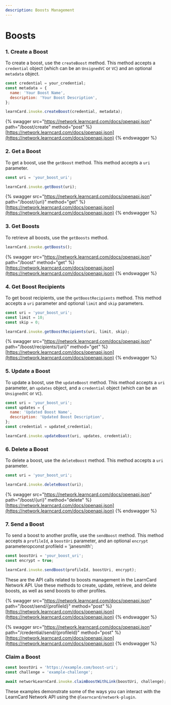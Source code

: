 ```yaml
---
description: Boosts Management
---
```


# Boosts

### &#x31;**. Create a Boost**

To create a boost, use the `createBoost` method. This method accepts a `credential` object (which can be an `UnsignedVC` or `VC`) and an optional `metadata` object.

```javascript
const credential = your_credential;
const metadata = {
  name: 'Your Boost Name',
  description: 'Your Boost Description',
};

learnCard.invoke.createBoost(credential, metadata);
```

{% swagger src="https://network.learncard.com/docs/openapi.json" path="/boost/create" method="post" %}
[https://network.learncard.com/docs/openapi.json](https://network.learncard.com/docs/openapi.json)
{% endswagger %}

### **2. Get a Boost**

To get a boost, use the `getBoost` method. This method accepts a `uri` parameter.

```javascript
const uri = 'your_boost_uri';

learnCard.invoke.getBoost(uri);
```

{% swagger src="https://network.learncard.com/docs/openapi.json" path="/boost/{uri}" method="get" %}
[https://network.learncard.com/docs/openapi.json](https://network.learncard.com/docs/openapi.json)
{% endswagger %}

### **3. Get Boosts**

To retrieve all boosts, use the `getBoosts` method.

```javascript
learnCard.invoke.getBoosts();
```

{% swagger src="https://network.learncard.com/docs/openapi.json" path="/boost" method="get" %}
[https://network.learncard.com/docs/openapi.json](https://network.learncard.com/docs/openapi.json)
{% endswagger %}

### **4. Get Boost Recipients**

To get boost recipients, use the `getBoostRecipients` method. This method accepts a `uri` parameter and optional `limit` and `skip` parameters.

```javascript
const uri = 'your_boost_uri';
const limit = 10;
const skip = 0;

learnCard.invoke.getBoostRecipients(uri, limit, skip);
```

{% swagger src="https://network.learncard.com/docs/openapi.json" path="/boost/recipients/{uri}" method="get" %}
[https://network.learncard.com/docs/openapi.json](https://network.learncard.com/docs/openapi.json)
{% endswagger %}

### **5. Update a Boost**

To update a boost, use the `updateBoost` method. This method accepts a `uri` parameter, an `updates` object, and a `credential` object (which can be an `UnsignedVC` or `VC`).

```javascript
const uri = 'your_boost_uri';
const updates = {
  name: 'Updated Boost Name',
  description: 'Updated Boost Description',
};
const credential = updated_credential;

learnCard.invoke.updateBoost(uri, updates, credential);
```

### **6. Delete a Boost**

To delete a boost, use the `deleteBoost` method. This method accepts a `uri` parameter.

```javascript
const uri = 'your_boost_uri';

learnCard.invoke.deleteBoost(uri);
```

{% swagger src="https://network.learncard.com/docs/openapi.json" path="/boost/{uri}" method="delete" %}
[https://network.learncard.com/docs/openapi.json](https://network.learncard.com/docs/openapi.json)
{% endswagger %}

### **7. Send a Boost**

To send a boost to another profile, use the `sendBoost` method. This method accepts a `profileId`, a `boostUri` parameter, and an optional `encrypt` parameteropconst profileId = 'janesmith';

```javascript
const boostUri = 'your_boost_uri';
const encrypt = true;

learnCard.invoke.sendBoost(profileId, boostUri, encrypt);
```

These are the API calls related to boosts management in the LearnCard Network API. Use these methods to create, update, retrieve, and delete boosts, as well as send boosts to other profiles.

{% swagger src="https://network.learncard.com/docs/openapi.json" path="/boost/send/{profileId}" method="post" %}
[https://network.learncard.com/docs/openapi.json](https://network.learncard.com/docs/openapi.json)
{% endswagger %}

{% swagger src="https://network.learncard.com/docs/openapi.json" path="/credential/send/{profileId}" method="post" %}
[https://network.learncard.com/docs/openapi.json](https://network.learncard.com/docs/openapi.json)
{% endswagger %}

### **Claim a Boost**

```javascript
const boostUri = 'https://example.com/boost-uri';
const challenge = 'example-challenge';

await networkLearnCard.invoke.claimBoostWithLink(boostUri, challenge);
```

These examples demonstrate some of the ways you can interact with the LearnCard Network API using the `@learncard/network-plugin`.
